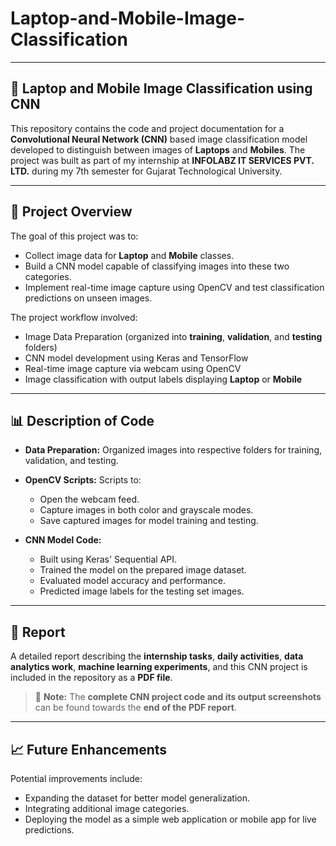 # Laptop-and-Mobile-Image-Classification 

---

## 📑 Laptop and Mobile Image Classification using CNN

This repository contains the code and project documentation for a **Convolutional Neural Network (CNN)** based image classification model developed to distinguish between images of **Laptops** and **Mobiles**. The project was built as part of my internship at **INFOLABZ IT SERVICES PVT. LTD.** during my 7th semester for Gujarat Technological University.

---

## 📖 Project Overview

The goal of this project was to:

* Collect image data for **Laptop** and **Mobile** classes.
* Build a CNN model capable of classifying images into these two categories.
* Implement real-time image capture using OpenCV and test classification predictions on unseen images.

The project workflow involved:

* Image Data Preparation (organized into **training**, **validation**, and **testing** folders)
* CNN model development using Keras and TensorFlow
* Real-time image capture via webcam using OpenCV
* Image classification with output labels displaying **Laptop** or **Mobile**

---

## 📊 Description of Code

* **Data Preparation:** Organized images into respective folders for training, validation, and testing.
* **OpenCV Scripts:** Scripts to:

  * Open the webcam feed.
  * Capture images in both color and grayscale modes.
  * Save captured images for model training and testing.
* **CNN Model Code:**

  * Built using Keras' Sequential API.
  * Trained the model on the prepared image dataset.
  * Evaluated model accuracy and performance.
  * Predicted image labels for the testing set images.

---

## 📑 Report

A detailed report describing the **internship tasks**, **daily activities**, **data analytics work**, **machine learning experiments**, and this CNN project is included in the repository as a **PDF file**.

> 📌 **Note:** The **complete CNN project code and its output screenshots** can be found towards the **end of the PDF report**.

---

## 📈 Future Enhancements

Potential improvements include:

* Expanding the dataset for better model generalization.
* Integrating additional image categories.
* Deploying the model as a simple web application or mobile app for live predictions.
